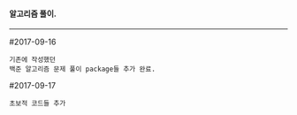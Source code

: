 #### 알고리즘 풀이.

--------------
#2017-09-16


~~~~~~~
기존에 작성했던
백준 알고리즘 문제 풀이 package들 추가 완료.
~~~~~~~

#2017-09-17

~~~ 
초보적 코드들 추가
~~~
